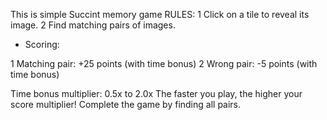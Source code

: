 This is simple Succint memory game
RULES:
1 Click on a tile to reveal its image.
2 Find matching pairs of images.

- Scoring:
  
1 Matching pair: +25 points (with time bonus)
2 Wrong pair: -5 points (with time bonus)

Time bonus multiplier: 0.5x to 2.0x
The faster you play, the higher your score multiplier!
Complete the game by finding all pairs.
